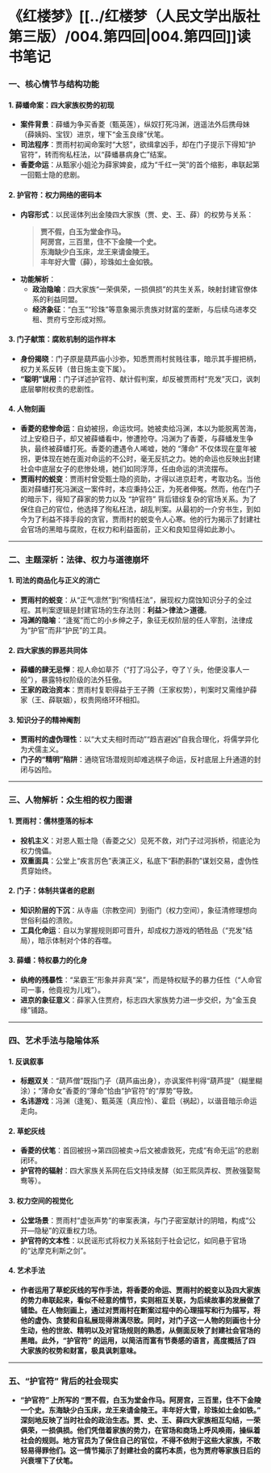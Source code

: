 # 《红楼梦》[[../红楼梦（人民文学出版社第三版）/004.第四回|004.第四回]]读书笔记


### **一、核心情节与结构功能**

#### **1. 薛蟠命案：四大家族权势的初现**
- **案件背景**：薛蟠为争买香菱（甄英莲），纵奴打死冯渊，逍遥法外后携母妹（薛姨妈、宝钗）进京，埋下“金玉良缘”伏笔。  
- **司法程序**：贾雨村初闻命案时“大怒”，欲缉拿凶手，却在门子提示下得知“护官符”，转而徇私枉法，以“薛蟠暴病身亡”结案。  
- **香菱命运**：从甄家小姐沦为薛家婢妾，成为“千红一哭”的首个缩影，串联起第一回甄士隐的悲剧。

#### **2. 护官符：权力网络的密码本**
- **内容形式**：以民谣体列出金陵四大家族（贾、史、王、薛）的权势与关系：  
  > **贾不假，白玉为堂金作马。**  
  > **阿房宫，三百里，住不下金陵一个史。**  
  > **东海缺少白玉床，龙王来请金陵王。**  
  > **丰年好大雪（薛），珍珠如土金如铁。**  
- **功能解析**：  
  - **政治隐喻**：四大家族“一荣俱荣，一损俱损”的共生关系，映射封建官僚体系的利益同盟。  
  - **经济象征**：“白玉”“珍珠”等意象揭示贵族对财富的垄断，与后续乌进孝交租、贾府亏空形成对照。

#### **3. 门子献策：腐败机制的运作样本**
- **身份揭晓**：门子原是葫芦庙小沙弥，知悉贾雨村贫贱往事，暗示其手握把柄，权力关系反转（昔日施主变下属）。  
- **“聪明”误用**：门子详述护官符、献计假判案，却反被贾雨村“充发”灭口，讽刺底层攀附权贵的悲剧性。

#### **4. 人物刻画**
- **香菱的悲惨命运**：自幼被拐，命运坎坷。她被卖给冯渊，本以为能脱离苦海，过上安稳日子，却又被薛蟠看中，惨遭抢夺。冯渊为了香菱，与薛蟠发生争执，最终被薛蟠打死。香菱的遭遇令人唏嘘，她的 “薄命” 不仅体现在童年被拐，更体现在她在面对命运的不公时，毫无反抗之力。她的命运也反映出封建社会中底层女子的悲惨处境，她们如同浮萍，任由命运的洪流摆布。
- **贾雨村的蜕变**：贾雨村曾受甄士隐的资助，才得以进京赶考，考取功名。当他面对薛蟠打死冯渊这一案件时，本应秉持公正，为死者伸冤。然而，他在门子的暗示下，得知了薛家的势力以及 “护官符” 背后错综复杂的官场关系。为了保住自己的官位，他选择了徇私枉法，胡乱判案。从最初的一介穷书生，到如今为了利益不择手段的贪官，贾雨村的蜕变令人心寒。他的行为揭示了封建社会官场的黑暗与腐败，在权力和利益面前，正义和良知显得如此渺小。

---

### **二、主题深析：法律、权力与道德崩坏**

#### **1. 司法的商品化与正义的消亡**
- **贾雨村的蜕变**：从“正气凛然”到“徇情枉法”，展现权力腐蚀知识分子的全过程。其判案逻辑是封建官场的生存法则：**利益＞律法＞道德**。  
- **冯渊的隐喻**：“逢冤”而亡的小乡绅之子，象征无权阶层的任人宰割，法律成为“护官”而非“护民”的工具。

#### **2. 四大家族的罪恶共同体**
- **薛蟠的肆无忌惮**：视人命如草芥（“打了冯公子，夺了丫头，他便没事人一般”），暴露特权阶级的法外狂傲。  
- **王家的政治资本**：贾雨村复职得益于王子腾（王家权势），判案时又需维护薛家（王、薛联姻），权贵网络环环相扣。

#### **3. 知识分子的精神阉割**
- **贾雨村的虚伪理性**：以“大丈夫相时而动”“趋吉避凶”自我合理化，将儒学异化为犬儒主义。  
- **门子的“精明”陷阱**：通晓官场潜规则却难逃棋子命运，反衬底层上升通道的封闭与凶险。

---

### **三、人物解析：众生相的权力图谱**

#### **1. 贾雨村：儒林堕落的标本**
- **投机主义**：对恩人甄士隐（香菱之父）见死不救，对门子过河拆桥，彻底沦为权力傀儡。  
- **双重面具**：公堂上“疾言厉色”表演正义，私底下“斟酌斟酌”谋划交易，虚伪性贯穿始终。

#### **2. 门子：体制共谋者的悲剧**
- **知识阶层的下沉**：从寺庙（宗教空间）到衙门（权力空间），象征清修理想向世俗利益的溃败。  
- **工具化命运**：自以为掌握规则即可晋升，却成权力游戏的牺牲品（“充发”结局），暗示体制对个体的吞噬。

#### **3. 薛蟠：特权暴力的化身**
- **纨绔的残暴性**：“呆霸王”形象并非真“呆”，而是特权赋予的暴力任性（“人命官司一事，他竟视为儿戏”）。  
- **进京的象征意义**：薛家入住贾府，标志四大家族势力进一步交织，为“金玉良缘”铺路。

---

### **四、艺术手法与隐喻体系**

#### **1. 反讽叙事**
- **标题双关**：“葫芦僧”既指门子（葫芦庙出身），亦讽案件判得“葫芦提”（糊里糊涂）；“薄命女”香菱的“薄命”恰由“护官符”的“厚势”导致。  
- **名讳游戏**：冯渊（逢冤）、甄英莲（真应怜）、霍启（祸起），以谐音暗示命运走向。

#### **2. 草蛇灰线**
- **香菱的伏笔**：首回被拐→第四回被卖→后文被虐致死，完成“有命无运”的悲剧闭环。  
- **护官符的辐射**：四大家族关系网在后文持续发酵（如王熙凤弄权、贾赦强娶鸳鸯等）。

#### **3. 权力空间的视觉化**
- **公堂场景**：贾雨村“虚张声势”的审案表演，与门子密室献计的阴暗，构成“公开—隐秘”的双重权力场。  
- **护官符的文本性**：以民谣形式将权力关系铭刻于社会记忆，如同悬于官场的“达摩克利斯之剑”。

#### **4. 艺术手法**
- **作者运用了草蛇灰线的写作手法，将香菱的命运、贾雨村的蜕变以及四大家族的势力串联起来，看似不经意的情节，实则相互关联，为后续故事的发展做了铺垫。在人物刻画上，通过对贾雨村在断案过程中的心理描写和行为描写，将他的虚伪、贪婪和自私展现得淋漓尽致。同时，对门子这一人物的刻画也十分生动，他的世故、精明以及对官场规则的熟悉，从侧面反映了封建社会官场的黑暗。此外，“护官符” 的运用，以简洁而富有节奏感的语言，高度概括了四大家族的权势和财富，极具讽刺意味。**

---

### **五、“护官符” 背后的社会现实**

- **“护官符” 上所写的 “贾不假，白玉为堂金作马。阿房宫，三百里，住不下金陵一个史。东海缺少白玉床，龙王来请金陵王。丰年好大雪，珍珠如土金如铁。” 深刻地反映了当时社会的政治生态。贾、史、王、薛四大家族相互勾结，一荣俱荣，一损俱损。他们凭借着家族的势力，在官场和商场上呼风唤雨，操纵着社会的规则。地方官员为了保住自己的官位，不得不依附于这些大家族，不敢轻易得罪他们。这一情节揭示了封建社会的腐朽本质，也为贾府等家族日后的兴衰埋下了伏笔。**
